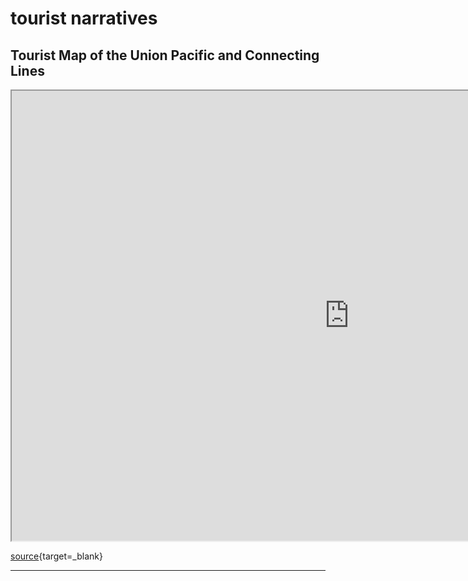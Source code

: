 # __tourist narratives__  

## Tourist Map of the Union Pacific and Connecting Lines     

<iframe width="1080px" height="720px"src="https://www.davidrumsey.com/luna/servlet/s/3w9146" ></iframe>  

[source](https://www.davidrumsey.com/luna/servlet/s/3w9146){target=_blank}

---  